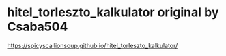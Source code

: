 # hitel_torleszto_kalkulator original by Csaba504

https://spicyscallionsoup.github.io/hitel_torleszto_kalkulator/
